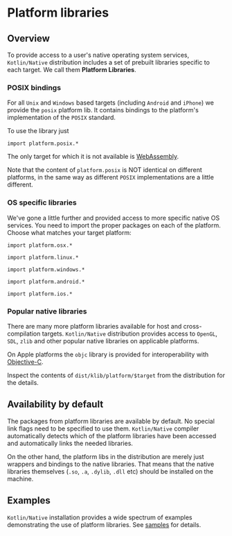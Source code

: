 # Platform libraries

## Overview

To provide access to a user's native operating system services,
`Kotlin/Native` distribution includes a set of prebuilt libraries specific to
each target. We call them **Platform Libraries**.

### POSIX bindings

For all `Unix` and `Windows` based targets (including `Android` and
`iPhone`) we provide the `posix` platform lib. It contains bindings
to the platform's implementation of the `POSIX` standard.

To use the library just 

    import platform.posix.*

The only target for which it is not available is [WebAssembly](https://en.wikipedia.org/wiki/WebAssembly).

Note that the content of `platform.posix` is NOT identical on
different platforms, in the same way as different `POSIX` implementations
are a little different.

### OS specific libraries

We've gone a little further and provided access to more specific
native OS services. You need to import the proper packages
on each of the platform. Choose what matches your target platform:

    import platform.osx.*

    import platform.linux.*

    import platform.windows.*

    import platform.android.*

    import platform.ios.*

### Popular native libraries

There are many more platform libraries available for host and
cross-compilation targets. `Kotlin/Native` distribution provides access to
`OpenGL`, `SDL`, `zlib` and other popular native libraries on
applicable platforms.

On Apple platforms the `objc` library is provided for interoperability with [Objective-C](https://en.wikipedia.org/wiki/Objective-C).

Inspect the contents of `dist/klib/platform/$target` from the distribution for the details.

## Availability by default

The packages from platform libraries are available by default. No
special link flags need to be specified to use them. `Kotlin/Native`
compiler automatically detects which of the platform libraries have
been accessed and automatically links the needed libraries.

On the other hand, the platform libs in the distribution are merely
just wrappers and bindings to the native libraries. That means that the
native libraries themselves (`.so`, `.a`, `.dylib`, `.dll` etc)
should be installed on the machine.

## Examples

`Kotlin/Native` installation provides a wide spectrum of examples
demonstrating the use of platform libraries. 
See [samples](https://github.com/JetBrains/kotlin-native/tree/master/samples) for details.



